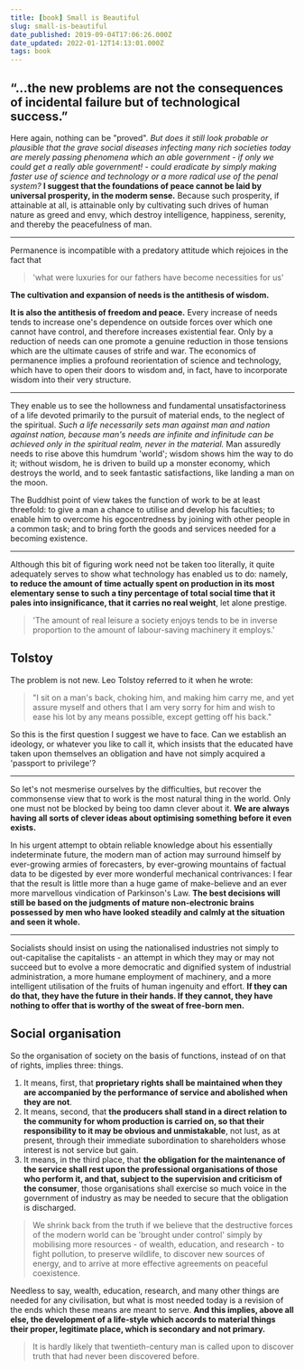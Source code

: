 ```yaml
---
title: [book] Small is Beautiful
slug: small-is-beautiful
date_published: 2019-09-04T17:06:26.000Z
date_updated: 2022-01-12T14:13:01.000Z
tags: book
---
```


## “...the new problems are not the consequences of incidental failure but of technological success.”

Here again, nothing can be "proved". _But does it still look probable or plausible that the grave social diseases infecting many rich societies today are merely passing phenomena which an able government - if only we could get a really able government! - could eradicate by simply making faster use of science and technology or a more radical use of the penal system?_ **I suggest that the foundations of peace cannot be laid by universal prosperity, in the moderm sense.** Because such prosperity, if attainable at all, is attainable only by cultivating such drives of human nature as greed and envy, which destroy intelligence, happiness, serenity, and thereby the peacefulness of man.

---

Permanence is incompatible with a predatory attitude which rejoices in the fact that 

> 'what were luxuries for our fathers have become necessities for us'

**The cultivation and expansion of needs is the antithesis of wisdom.**

**It is also the antithesis of freedom and peace.** Every increase of needs tends to increase one's dependence on outside forces over which one cannot have control, and therefore increases existential fear. Only by a reduction of needs can one promote a genuine reduction in those tensions which are the ultimate causes of strife and war. The economics of permanence implies a profound reorientation of science and technology, which have to open their doors to wisdom and, in fact, have to incorporate wisdom into their very structure.

---

They enable us to see the hollowness and fundamental unsatisfactoriness of a life devoted primarily to the pursuit of material ends, to the neglect of the spiritual. _Such a life necessarily sets man against man and nation against nation, because man's needs are infinite and infinitude can be achieved only in the spiritual realm, never in the material._ Man assuredly needs to rise above this humdrum 'world'; wisdom shows him the way to do it; without wisdom, he is driven to build up a monster economy, which destroys the world, and to seek fantastic satisfactions, like landing a man on the moon.

The Buddhist point of view takes the function of work to be at least threefold: to give a man a chance to utilise and develop his faculties; to enable him to overcome his egocentredness by joining with other people in a common task; and to bring forth the goods and services needed for a becoming existence.

---

Although this bit of figuring work need not be taken too literally, it quite adequately serves to show what technology has enabled us to do: namely, **to reduce the amount of time actually spent on production in its most elementary sense to such a tiny percentage of total social time that it pales into insignificance, that it carries no real weight**, let alone prestige.

> 'The amount of real leisure a society enjoys tends to be in inverse proportion to the amount of labour-saving machinery it employs.'

## Tolstoy

The problem is not new. Leo Tolstoy referred to it when he wrote:

> "I sit on a man's back, choking him, and making him carry me, and yet assure myself and others that I am very sorry for him and wish to ease his lot by any means possible, except getting off his back."

So this is the first question I suggest we have to face. Can we establish an ideology, or whatever you like to call it, which insists that the educated have taken upon themselves an obligation and have not simply acquired a 'passport to privilege'?

---

So let's not mesmerise ourselves by the difficulties, but recover the commonsense view that to work is the most natural thing in the world. Only one must not be blocked by being too damn clever about it. **We are always having all sorts of clever ideas about optimising something before it even exists.**

In his urgent attempt to obtain reliable knowledge about his essentially indeterminate future, the modern man of action may surround himself by ever-growing armies of forecasters, by ever-growing mountains of factual data to be digested by ever more wonderful mechanical contrivances: I fear that the result is little more than a huge game of make-believe and an ever more marvellous vindication of Parkinson's Law. **The best decisions will still be based on the judgments of mature non-electronic brains possessed by men who have looked steadily and calmly at the situation and seen it whole.**

---

Socialists should insist on using the nationalised industries not simply to out-capitalise the capitalists - an attempt in which they may or may not succeed but to evolve a more democratic and dignified system of industrial administration, a more humane employment of machinery, and a more intelligent utilisation of the fruits of human ingenuity and effort. **If they can do that, they have the future in their hands. If they cannot, they have nothing to offer that is worthy of the sweat of free-born men.**


## Social organisation

So the organisation of society on the basis of functions, instead of on that of rights, implies three: things. 

1. It means, first, that **proprietary rights shall be maintained when they are accompanied by the performance of service and abolished when they are not**.
2. It means, second, that **the producers shall stand in a direct relation to the community for whom production is carried on, so that their responsibility to it may be obvious and unmistakable**, not lust, as at present, through their immediate subordination to shareholders whose interest is not service but gain.
3. It means, in the third place, that **the obligation for the maintenance of the service shall rest upon the professional organisations of those who perform it, and that, subject to the supervision and criticism of the consumer**, those organisations shall exercise so much voice in the government of industry as may be needed to secure that the obligation is discharged.


> We shrink back from the truth if we believe that the destructive forces of the modern world can be 'brought under control' simply by mobilising more resources - of wealth, education, and research - to fight pollution, to preserve wildlife, to discover new sources of energy, and to arrive at more effective agreements on peaceful coexistence.

Needless to say, wealth, education, research, and many other things are needed for any civilisation, but what is most needed today is a revision of the ends which these means are meant to serve. **And this implies, above all else, the development of a life-style which accords to material things their proper, legitimate place, which is secondary and not primary.**

> It is hardly likely that twentieth-century man is called upon to discover truth that had never been discovered before.
